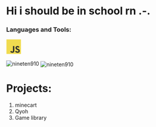 # Hi i should be in school rn .-.

<h3 align="left">Languages and Tools:</h3>
<p align="left"> <a href="https://developer.mozilla.org/en-US/docs/Web/JavaScript" target="_blank" rel="noreferrer"> <img src="https://raw.githubusercontent.com/devicons/devicon/master/icons/javascript/javascript-original.svg" alt="javascript" width="40" height="40"/> </a> </p>

<p><img align="left" src="https://github-readme-stats.vercel.app/api/top-langs?username=nineten910&show_icons=true&theme=synthwave&locale=en&layout=compact" alt="nineten910" /></p>

<p>&nbsp;<img align="center" src="https://github-readme-stats.vercel.app/api?username=nineten910&show_icons=true&theme=synthwave&locale=en" alt="nineten910" /></p>


# Projects:
1. minecart
2. Qyoh
3. Game library
